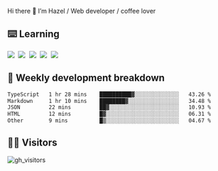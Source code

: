 
Hi there 👋 I’m Hazel / Web developer / coffee lover

## ⌨️ Learning

<samp>
 <a href="https://github.com/vuejs/core"><img src="https://api.iconify.design/logos:vue.svg" /></a>
  <a href="https://github.com/vuejs/core"><img src="https://api.iconify.design/logos:react.svg" /></a>
  <a href="https://github.com/vitejs/vite"><img src="https://api.iconify.design/logos:vitejs.svg" /></a>
  <a href="https://github.com/microsoft/TypeScript"><img src="https://api.iconify.design/logos:typescript-icon.svg" /></a> 
  <a href="https://github.com/unocss/unocss"><img src="https://api.iconify.design/logos:unocss.svg" /></a>
  

</samp>


## 🦀 Weekly development breakdown

<!--START_SECTION:waka-->

```txt
TypeScript   1 hr 28 mins    ██████████▓░░░░░░░░░░░░░░   43.26 %
Markdown     1 hr 10 mins    ████████▓░░░░░░░░░░░░░░░░   34.48 %
JSON         22 mins         ██▓░░░░░░░░░░░░░░░░░░░░░░   10.93 %
HTML         12 mins         █▓░░░░░░░░░░░░░░░░░░░░░░░   06.31 %
Other        9 mins          █▒░░░░░░░░░░░░░░░░░░░░░░░   04.67 %
```

<!--END_SECTION:waka-->
## 👬🏻 Visitors

![gh_visitors](https://profile-counter.glitch.me/Hazel-Lin/count.svg)

